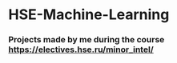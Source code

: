 # HSE-Machine-Learning
### Projects made by me during the course https://electives.hse.ru/minor_intel/
